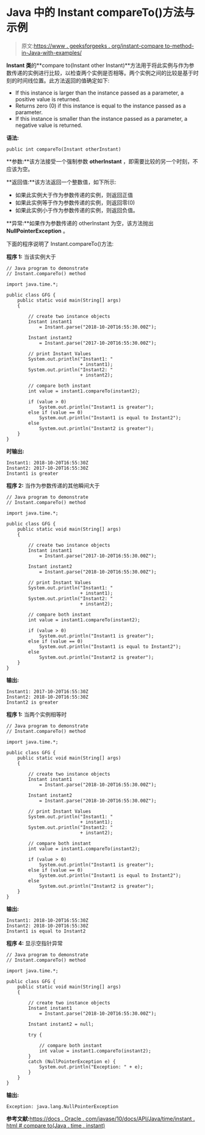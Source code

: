 # Java 中的 Instant compareTo()方法与示例

> 原文:[https://www . geeksforgeeks . org/instant-compare to-method-in-Java-with-examples/](https://www.geeksforgeeks.org/instant-compareto-method-in-java-with-examples/)

**Instant 类**的**compare to(Instant other Instant)**方法用于将此实例与作为参数传递的实例进行比较，以检查两个实例是否相等。两个实例之间的比较是基于时刻的时间线位置。此方法返回的值确定如下:

*   If this instance is larger than the instance passed as a parameter, a positive value is returned.
*   Returns zero (0) if this instance is equal to the instance passed as a parameter.
*   If this instance is smaller than the instance passed as a parameter, a negative value is returned.

**语法:**

```
public int compareTo(Instant otherInstant)
```

**参数:**该方法接受一个强制参数 **otherInstant** ，即需要比较的另一个时刻，不应该为空。

**返回值:**该方法返回一个整数值，如下所示:

*   如果此实例大于作为参数传递的实例，则返回正值
*   如果此实例等于作为参数传递的实例，则返回零(0)
*   如果此实例小于作为参数传递的实例，则返回负值。

**异常:**如果作为参数传递的 otherInstant 为空，该方法抛出 **NullPointerException** 。

下面的程序说明了 Instant.compareTo()方法:

**程序 1:** 当该实例大于

```
// Java program to demonstrate
// Instant.compareTo() method

import java.time.*;

public class GFG {
    public static void main(String[] args)
    {

        // create two instance objects
        Instant instant1
            = Instant.parse("2018-10-20T16:55:30.00Z");

        Instant instant2
            = Instant.parse("2017-10-20T16:55:30.00Z");

        // print Instant Values
        System.out.println("Instant1: "
                           + instant1);
        System.out.println("Instant2: "
                           + instant2);

        // compare both instant
        int value = instant1.compareTo(instant2);

        if (value > 0)
            System.out.println("Instant1 is greater");
        else if (value == 0)
            System.out.println("Instant1 is equal to Instant2");
        else
            System.out.println("Instant2 is greater");
    }
}
```

**时输出:**

```
Instant1: 2018-10-20T16:55:30Z
Instant2: 2017-10-20T16:55:30Z
Instant1 is greater

```

**程序 2:** 当作为参数传递的其他瞬间大于

```
// Java program to demonstrate
// Instant.compareTo() method

import java.time.*;

public class GFG {
    public static void main(String[] args)
    {

        // create two instance objects
        Instant instant1
            = Instant.parse("2017-10-20T16:55:30.00Z");

        Instant instant2
            = Instant.parse("2018-10-20T16:55:30.00Z");

        // print Instant Values
        System.out.println("Instant1: "
                           + instant1);
        System.out.println("Instant2: "
                           + instant2);

        // compare both instant
        int value = instant1.compareTo(instant2);

        if (value > 0)
            System.out.println("Instant1 is greater");
        else if (value == 0)
            System.out.println("Instant1 is equal to Instant2");
        else
            System.out.println("Instant2 is greater");
    }
}
```

**输出:**

```
Instant1: 2017-10-20T16:55:30Z
Instant2: 2018-10-20T16:55:30Z
Instant2 is greater

```

**程序 1:** 当两个实例相等时

```
// Java program to demonstrate
// Instant.compareTo() method

import java.time.*;

public class GFG {
    public static void main(String[] args)
    {

        // create two instance objects
        Instant instant1
            = Instant.parse("2018-10-20T16:55:30.00Z");

        Instant instant2
            = Instant.parse("2018-10-20T16:55:30.00Z");

        // print Instant Values
        System.out.println("Instant1: "
                           + instant1);
        System.out.println("Instant2: "
                           + instant2);

        // compare both instant
        int value = instant1.compareTo(instant2);

        if (value > 0)
            System.out.println("Instant1 is greater");
        else if (value == 0)
            System.out.println("Instant1 is equal to Instant2");
        else
            System.out.println("Instant2 is greater");
    }
}
```

**输出:**

```
Instant1: 2018-10-20T16:55:30Z
Instant2: 2018-10-20T16:55:30Z
Instant1 is equal to Instant2

```

**程序 4:** 显示空指针异常

```
// Java program to demonstrate
// Instant.compareTo() method

import java.time.*;

public class GFG {
    public static void main(String[] args)
    {

        // create two instance objects
        Instant instant1
            = Instant.parse("2018-10-20T16:55:30.00Z");

        Instant instant2 = null;

        try {

            // compare both instant
            int value = instant1.compareTo(instant2);
        }
        catch (NullPointerException e) {
            System.out.println("Exception: " + e);
        }
    }
}
```

**输出:**

```
Exception: java.lang.NullPointerException

```

**参考文献:**[https://docs . Oracle . com/javase/10/docs/API/Java/time/instant . html # compare to(Java . time . instant)](https://docs.oracle.com/javase/10/docs/api/java/time/Instant.html#compareTo(java.time.Instant))